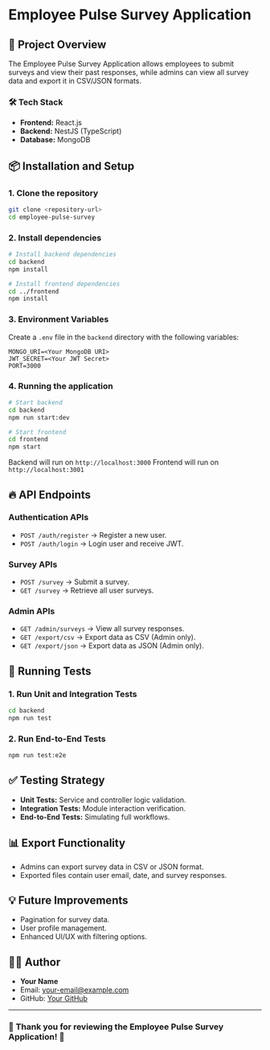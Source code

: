 # Employee Pulse Survey Application

## 🚀 Project Overview
The Employee Pulse Survey Application allows employees to submit surveys and view their past responses, while admins can view all survey data and export it in CSV/JSON formats.

### 🛠️ Tech Stack
- **Frontend:** React.js
- **Backend:** NestJS (TypeScript)
- **Database:** MongoDB

## 📦 Installation and Setup
### 1. Clone the repository
```bash
git clone <repository-url>
cd employee-pulse-survey
```

### 2. Install dependencies
```bash
# Install backend dependencies
cd backend
npm install

# Install frontend dependencies
cd ../frontend
npm install
```

### 3. Environment Variables
Create a `.env` file in the `backend` directory with the following variables:
```
MONGO_URI=<Your MongoDB URI>
JWT_SECRET=<Your JWT Secret>
PORT=3000
```

### 4. Running the application
```bash
# Start backend
cd backend
npm run start:dev

# Start frontend
cd frontend
npm start
```

Backend will run on `http://localhost:3000`
Frontend will run on `http://localhost:3001`

## 🔥 API Endpoints

### **Authentication APIs**
- `POST /auth/register` → Register a new user.
- `POST /auth/login` → Login user and receive JWT.

### **Survey APIs**
- `POST /survey` → Submit a survey.
- `GET /survey` → Retrieve all user surveys.

### **Admin APIs**
- `GET /admin/surveys` → View all survey responses.
- `GET /export/csv` → Export data as CSV (Admin only).
- `GET /export/json` → Export data as JSON (Admin only).

## 🧪 Running Tests
### 1. Run Unit and Integration Tests
```bash
cd backend
npm run test
```

### 2. Run End-to-End Tests
```bash
npm run test:e2e
```

## ✅ Testing Strategy
- **Unit Tests:** Service and controller logic validation.
- **Integration Tests:** Module interaction verification.
- **End-to-End Tests:** Simulating full workflows.

## 📊 Export Functionality
- Admins can export survey data in CSV or JSON format.
- Exported files contain user email, date, and survey responses.

## 💡 Future Improvements
- Pagination for survey data.
- User profile management.
- Enhanced UI/UX with filtering options.

## 👨‍💻 Author
- **Your Name**
- Email: your-email@example.com
- GitHub: [Your GitHub](https://github.com/your-github)

---

### 🎯 Thank you for reviewing the Employee Pulse Survey Application! 🚀
